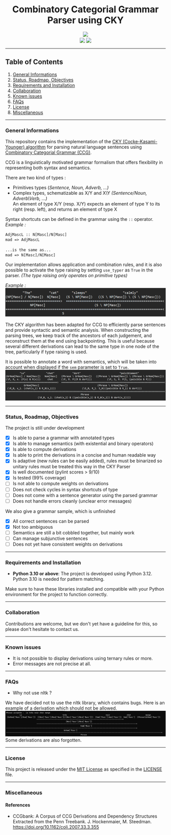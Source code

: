 <h1 align="center">Combinatory Categorial Grammar Parser using CKY</h1>
<p align="center">
<img src="https://img.shields.io/badge/Python-3776AB?style=for-the-badge&logo=python&logoColor=white"></br>
<img src="https://img.shields.io/badge/Maintained%3F-yes-green.svg">
<img src="https://img.shields.io/github/license/abelloun/cyk.svg">
</p>

***
## Table of Contents
1. [General Informations](#general-info)
2. [Status, Roadmap, Objectives](#status)
3. [Requirements and Installation](#installation)
4. [Collaboration](#collaboration)
5. [Known issues](#bugs)
5. [FAQs](#faqs)
6. [License](#license)
7. [Miscellaneous](#extra)

***
### General Informations
<a name="general-info"></a>
This repository contains the implementation of the [CKY (Cocke-Kasami-Younger) algorithm](https://en.wikipedia.org/wiki/CYK_algorithm) for parsing natural language sentences using [Combinatory Categorial Grammar (CCG)](https://en.wikipedia.org/wiki/Combinatory_categorial_grammar).

CCG is a linguistically motivated grammar formalism that offers flexibility in representing both syntax and semantics.

There are two kind of types :
- Primitives types (*Sentence, Noun, Adverb, ...)*
- Complex types, schematizable as X/Y and X\Y *(Sentence/Noun, Adverb\\Verb, ...)*\
    An element of type X/Y (resp. X/Y) expects an element of type Y to its right (resp. left), and returns an element of type X

Syntax shortcuts can be defined in the grammar using the `::` operator.\
*Example :*
```
AdjMascL :: N[Masc]/N[Masc]
mad => AdjMascL

...is the same as...
mad => N[Masc]/N[Masc]
```



Our implementation allows application and combination rules, and it is also possible to activate the type raising by setting `use_typer` as `True` in the parser. *(The type raising only operates on primitive types)*

*Example :*\
![Derivation example of the sentence 'The cat sleeps calmly'.](/image/derivexample.png "Derivation example of the sentence 'The cat sleeps calmly'.")

The CKY algorithm has been adapted for CCG to efficiently parse sentences and provide syntactic and semantic analysis. When constructing the parsing trees, we keep track of the ancestors of each judgement, and reconstruct them at the end using backpointing. This is useful because several different derivations can lead to the same type in one node of the tree, particularly if type raising is used.

It is possible to annotate a word with semantics, which will be taken into account when displayed if the `sem` parameter is set to `True`.\
![Derivation example of the sentence 'The cat sleeps calmly'.](/image/derivexamplesem.png "Derivation example of the sentence 'The cat sleeps calmly'.")

***
### Status, Roadmap, Objectives
<a name="status"></a>
The project is still under development
- [x] Is able to parse a grammar with annotated types
- [x] Is able to manage semantics (with existential and binary operators)
- [x] Is able to compute derivations
- [x] Is able to print the derivations in a concise and human readable way
- [x] Is adaptive (new rules can be easily added), rules must be binarized so unitary rules must be treated this way in the CKY Parser
- [x] Is well documented (pylint scores > 9/10)
- [x] Is tested (99% coverage)
- [ ] Is not able to compute weights on derivations
- [ ] Does not check cycles in syntax shortcuts of type
- [ ] Does not come with a sentence generator using the parsed grammar
- [ ] Does not handle errors cleanly (unclear error messages)

We also give a grammar sample, which is unfinished
- [x] All correct sentences can be parsed
- [x] Not too ambiguous
- [ ] Semantics are still a bit cobbled together, but mainly work
- [ ] Can manage subjunctive sentences
- [ ] Does not yet have consistent weights on derivations

***
### Requirements and Installation
<a name="installation"></a>
- **Python 3.10 or above**: The project is developed using Python 3.12. Python 3.10 is needed for pattern matching.

Make sure to have these libraries installed and compatible with your Python environment for the project to function correctly.
***
### Collaboration
<a name="collaboration"></a>
Contributions are welcome, but we don't yet have a guideline for this, so please don't hesitate to contact us.
***
### Known issues
<a name="bugs"></a>
- It is not possible to display derivations using ternary rules or more.
- Error messages are not precise at all.

***
### FAQs
<a name="faqs"></a>
- Why not use nltk ?

We have decided not to use the nltk library, which contains bugs. Here is an example of a derivation which should not be allowed.\
![Wrong nltk derivation.](/image/wrongnltk.png "Wrong nltk derivation.")\
Some derivations are also forgotten.
***
### License
<a name="license"></a>
This project is released under the [MIT License](LICENSE) as specified in the [LICENSE](LICENSE) file.
***
### Miscellaneous
<a name="extra"></a>
#### References

- CCGbank: A Corpus of CCG Derivations and Dependency Structures Extracted from the Penn Treebank. J. Hockenmaier, M. Steedman. https://doi.org/10.1162/coli.2007.33.3.355
